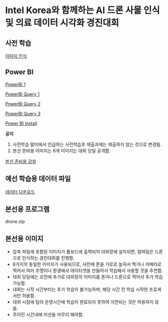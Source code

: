 # Intel Korea와 함께하는 AI 드론 사물 인식 및 의료 데이터 시각화 경진대회

## 사전 학습
[이미지 인식](https://youtu.be/fomZdMWF0W0?feature=shared)

## Power BI
[PowerBI 1](https://youtu.be/lNBJRlk-LkE)

[PowerBI Query 1](https://youtu.be/TsOXj3_lMCs)

[PowerBI Query 2](https://youtu.be/1FtK97wigDI)

[PowerBI Query 3](https://youtu.be/XunfmdZtdY4)

[Power BI Install](https://www.microsoft.com/ko-kr/power-platform/products/power-bi/downloads?msockid=34a2a30a621a61db3d24b7ca63d360b2)

**공지** 
1) 사전학습 말미에서 언급하는 사전학습후 제출과제는 제출하지 않는 것으로 변경됨. 
2) 본선 준비용 이미지는 8개 이미지는 대회 당일 공개함.

[본선 준비용 강좌](https://youtu.be/MVNxox1S6pI)

<!-- https://youtu.be/MVNxox1S6pI : 본선 동영상 -->

## 예선 학습용 데이터 파일
[데이터 다운로드](https://drive.google.com/file/d/1hdAZOkMQq-1fZBh-VsxZNYim1XERT8AD/view?usp=sharing)

## 본선용 프로그램

drone.zip

## 본선용 이미지

- 압축 파일에 포함된 이미지가 폼보드에 출력되어 대회장에 설치되면, 참여팀은 드론으로 인식하는 경진대회를 진행함.
- 8가지의 동일한 이미지가 사용되므로, 사전에 폰을 가로로 높혀서 찍거나 카메라로 찍어서 여러 조명이나 환경에서 데이터셋을 만들어서 학습해서 사용할 것을 추천함.
- 대회 당일에는 오전에 추가로 대회장의 이미지를 폰이나 드론으로 찍어서 추가 학습가능함.
- 대회는 시작 시간부터는 추가 학습이 불가능하며, 해당 시간 전 학습 시작한 프로세서만 허용함.
- 대회 시점에 팀의 운영시간에 학습이 완료되지 못하여 지연되는 것은 허용하지 않음.
- 주어진 시간내에 미션을 마무리 해야함. 
